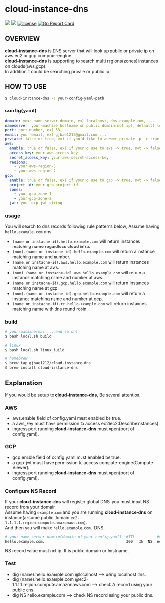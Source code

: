 # cloud-instance-dns
 
<p align="left">
<a href="https://circleci.com/gh/gjbae1212/cloud-instance-dns"><img src="https://circleci.com/gh/gjbae1212/cloud-instance-dns.svg?style=svg"></a>
<a href="https://hits.seeyoufarm.com"/><img src="https://hits.seeyoufarm.com/api/count/incr/badge.svg?url=https%3A%2F%2Fgithub.com%2Fgjbae1212%2Fcloud-instance-dns"/></a>
<a href="/LICENSE"><img src="https://img.shields.io/badge/license-MIT-GREEN.svg" alt="license" /></a>
<a href="https://goreportcard.com/report/github.com/gjbae1212/cloud-instance-dns"><img src="https://goreportcard.com/badge/github.com/gjbae1212/cloud-instance-dns" alt="Go Report Card" /></a> 
</p>

## OVERVIEW
**cloud-instance-dns** is DNS server that will look up public or private ip on aws ec2 or gcp compute-engine.  
**cloud-instance-dns** is supporting to search multi regions(zones) instances on clouds(aws,gcp).   
In addition it could be searching private or public ip. 

## HOW TO USE
```bash
$ cloud-instance-dns -c your-config-yaml-path
```
### config(yaml)
```yaml
domain: your-name-server-domain, ex) localhost, dns.example.com, ...  
nameserver: your-machine hostname or public domain(not ip), default) localhost, ex) ec2.compute.amazon.com, ...
port: port-number, ex) 53, ...
email: your-email, ex) gjbae1212@gmail.com ...
prviate: false or true, ex) if you'd like to answer private-ip -> true or public-ip -> false
aws:
  enable: true or false, ex) if your'd use to aws -> true, not -> false
  access_key: your-aws-access-key
  secret_access_key: your-aws-secret-access-key
  regions:
    - your-aws-region-1
    - your-aws-region-2
gcp:
  enable: true or false, ex) if your'd use to gcp -> true, not -> false
  project_id: your-gcp-project-id
  zones:
    - your-gcp-zone-1
    - your-gcp-zone-2
  jwt: your-gcp-jwt-string
```

### usage
You will search to dns records following rule patterns below, Assume having `hello.example.com` dns

- `(name or instacne-id).hello.example.com` will return instances matching name regardless cloud infra.  
- `(num).(name or instacne-id).hello.example.com` will return a instance matching name and number.
- `(name or instacne-id).aws.hello.example.com` will return instances matching name at aws.
- `(num).(name or instacne-id).aws.hello.example.com` will return a instance matching name and number at aws.
- `(name or instacne-id).gcp.hello.example.com` will return instances matching name at gcp.
- `(num).(name or instacne-id).gcp.hello.example.com` will return a instance matching name and number at gcp.
- `(name or instacne-id).rr.hello.example.com` will return instances matching name with dns round robin.

### build
```bash
# your-machine(mac ... and so on)
$ bash local.sh build

# linux
$ bash local.sh linux_build

# homebrew
$ brew tap gjbae1212/cloud-instance-dns
$ brew install cloud-instance-dns
```

## Explanation
If you would be setup to **cloud-instance-dns**, Be several attention. 
 
### AWS 
- aws.enable field of config.yaml must enabled be true.
- a aws_key must have permission to access ec2(ec2:DescribeInstances).
- ingress port running **cloud-instance-dns** must open(port of config.yaml).

### GCP
- gcp.enable field of config.yaml must enabled be true.
- a gcp-jwt must have permission to access compute-engine(Compute Viewer).
- ingress port running **cloud-instance-dns** must open(port of config.yaml).

### Configure NS Record
If your **cloud-instance-dns** will register global DNS, you must input NS record from your domain.   
Assume having `example.com` and you are running **cloud-instance-dns** on instance(assume public domain `ec2-1.1.1.1.region.compute.amazonaws.com`<must not IP>).  
And then you will make `hello.example.com.` DNS.
```bash
# your-name-server-domain(domain of your config.yaml)  #TTL          #value(nameserver of your config.yaml)   
hello.example.com.                                     300   IN  NS  ec2-1.1.1.1.region.compute.amazonaws.com 
``` 
NS record value must not ip. It is public domain or hostname<could dns resolve>. 

### Test
- dig (name).hello.example.com @localhost  -->  using localhost dns.
- dig (name).hello.example.com @ec2-1.1.1.1.region.compute.amazonaws.com --> check A record using your public dns. 
- dig NS hello.example.com   --> check NS record using your public dns.
